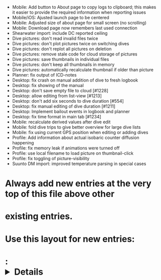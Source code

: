 - Mobile: Add button to About page to copy logs to clipboard; this makes it
  easier to provide the required information when reporting issues
- Mobile/iOS: Ajusted launch page to be centered
- Mobile: Adjusted size of about page for small screen (no scrolling)
- Mobile: Download page now remembers last used connection
- Shearwater import: include DC reported ceiling
- Dive pictures: don't read invalid files twice
- Dive pictures: don't plot pictures twice on switching dives
- Dive pictures: don't replot all pictures on deletion
- Dive pictures: remove stale code for cloud storage of pictures
- Dive pictures: save thumbnails in individual files
- Dive pictures: don't keep all thumbnails in memory
- Dive pictures: automatically recalculate thumbnail if older than picture
- Planner: fix output of ICD-notes
- Desktop: fix crash on manual addition of dive to fresh logbook
- Desktop: fix showing of the manual
- Desktop: don't save empty file to cloud [#1228]
- Desktop: allow editing from list-view [#1213]
- Desktop: don't add six seconds to dive duration [#554]
- Desktop: fix manual editing of dive duration [#1211]
- Desktop: Implement bailout events in logbook and planner
- Desktop: fix time format in main tab [#1234]
- Mobile: recalculate derived values after dive edit
- Mobile: fold dive trips to give better overview for large dive lists
- Mobile: fix using current GPS position when editing or adding dives
- Profile: Add information about actual isobaric counter diffusion happening
- Profile: fix memory leak if animations were turned off
- Profile: use local filename to load picture on thumbnail-click
- Profile: fix toggling of picture-visibility
- Suunto DM import: improved temperature parsing in special cases
# Always add new entries at the very top of this file above other
# existing entries.
# Use this layout for new entries:
# <Area>: <Details about the change> [reference thread / issue]
